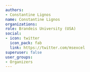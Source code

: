 ```yaml
---
authors:
- Constantine Lignos
name: Constantine Lignos
organizations:
role: Brandeis University (USA) 
social:
- icon: twitter
  icon_pack: fab
  link: https://twitter.com/msexcel
superuser: false
user_groups:
- Organizers
---
```



